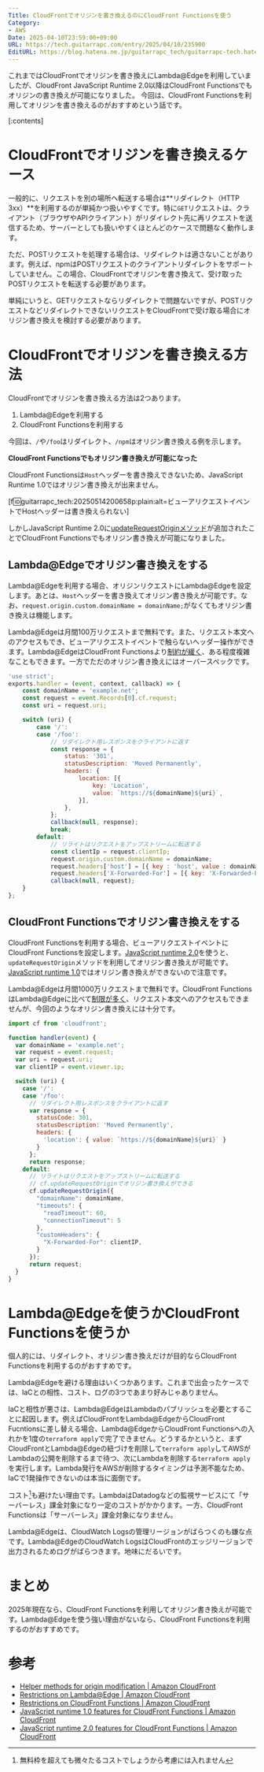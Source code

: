 ```yaml
---
Title: CloudFrontでオリジンを書き換えるのにCloudFront Functionsを使う
Category:
- AWS
Date: 2025-04-10T23:59:00+09:00
URL: https://tech.guitarrapc.com/entry/2025/04/10/235900
EditURL: https://blog.hatena.ne.jp/guitarrapc_tech/guitarrapc-tech.hatenablog.com/atom/entry/6802418398419716657
---
```


これまではCloudFrontでオリジンを書き換えにLambda@Edgeを利用していましたが、CloudFront JavaScript Runtime 2.0以降はCloudFront Functionsでもオリジンの書き換えが可能になりました。
今回は、CloudFront Functionsを利用してオリジンを書き換えるのがおすすめという話です。

[:contents]

# CloudFrontでオリジンを書き換えるケース

一般的に、リクエストを別の場所へ転送する場合は**リダイレクト（HTTP 3xx）**を利用するのが単純かつ扱いやすくです。特に`GET`リクエストは、クライアント（ブラウザやAPIクライアント）がリダイレクト先に再リクエストを送信するため、サーバーとしても扱いやすくほとんどのケースで問題なく動作します。

ただ、POSTリクエストを処理する場合は、リダイレクトは適さないことがあります。例えば、npmはPOSTリクエストのクライアントリダイレクトをサポートしていません。この場合、CloudFrontでオリジンを書き換えて、受け取ったPOSTリクエストを転送する必要があります。

単純にいうと、GETリクエストならリダイレクトで問題ないですが、POSTリクエストなどリダイレクトできないリクエストをCloudFrontで受け取る場合にオリジン書き換えを検討する必要があります。

# CloudFrontでオリジンを書き換える方法

CloudFrontでオリジンを書き換える方法は2つあります。

1. Lambda@Edgeを利用する
2. CloudFront Functionsを利用する

今回は、`/`や`/foo`はリダイレクト、`/npm`はオリジン書き換える例を示します。

**CloudFront Functionsでもオリジン書き換えが可能になった**

CloudFront Functionsは`Host`ヘッダーを書き換えできないため、JavaScript Runtime 1.0ではオリジン書き換えが出来ません。

[f:id:guitarrapc_tech:20250514200658p:plain:alt=ビューアリクエストイベントでHostヘッダーは書き換えられない]

しかしJavaScript Runtime 2.0に[updateRequestOriginメソッド](https://docs.aws.amazon.com/AmazonCloudFront/latest/DeveloperGuide/helper-functions-origin-modification.html#update-request-origin-helper-function)が追加されたことでCloudFront Functionsでもオリジン書き換えが可能になりました。

## Lambda@Edgeでオリジン書き換えをする

Lambda@Edgeを利用する場合、オリジンリクエストにLambda@Edgeを設定します。あとは、`Host`ヘッダーを書き換えてオリジン書き換えが可能です。なお、`request.origin.custom.domainName = domainName;`がなくてもオリジン書き換えは機能します。

Lambda@Edgeは月間100万リクエストまで無料です。また、リクエスト本文へのアクセスもでき、ビューアリクエストイベントで触らないヘッダー操作ができます。Lambda@EdgeはCloudFront Functionsより[制約が緩く](https://docs.aws.amazon.com/AmazonCloudFront/latest/DeveloperGuide/lambda-at-edge-function-restrictions.html)、ある程度複雑なこともできます。一方でただのオリジン書き換えにはオーバースペックです。

```js
'use strict';
exports.handler = (event, context, callback) => {
    const domainName = 'example.net';
    const request = event.Records[0].cf.request;
    const uri = request.uri;

    switch (uri) {
        case '/':
        case '/foo':
            // リダイレクト用レスポンスをクライアントに返す
            const response = {
                status: '301',
                statusDescription: 'Moved Permanently',
                headers: {
                    location: [{
                        key: 'Location',
                        value: `https://${domainName}${uri}`,
                    }],
                },
            };
            callback(null, response);
            break;
        default:
            // リライトはリクエストをアップストリームに転送する
            const clientIp = request.clientIp;
            request.origin.custom.domainName = domainName;
            request.headers['host'] = [{ key : 'host', value : domainName}];
            request.headers['X-Forwarded-For'] = [{ key: 'X-Forwarded-For', value: clientIp }];
            callback(null, request);
    }
};
```

## CloudFront Functionsでオリジン書き換えをする

CloudFront Functionsを利用する場合、ビューアリクエストイベントにCloudFront Functionsを設定します。[JavaScript runtime 2.0](https://docs.aws.amazon.com/AmazonCloudFront/latest/DeveloperGuide/functions-javascript-runtime-20.html)を使うと、`updateRequestOrigin`メソッドを利用してオリジン書き換えが可能です。[JavaScript runtime 1.0](https://docs.aws.amazon.com/AmazonCloudFront/latest/DeveloperGuide/functions-javascript-runtime-10.html)ではオリジン書き換えができないので注意です。

Lambda@Edgeは月間1000万リクエストまで無料です。CloudFront FunctionsはLambda@Edgeに比べて[制限が多く](https://docs.aws.amazon.com/AmazonCloudFront/latest/DeveloperGuide/cloudfront-function-restrictions.html)、リクエスト本文へのアクセスもできませんが、今回のようなオリジン書き換えには十分です。

```js
import cf from 'cloudfront';

function handler(event) {
  var domainName = 'example.net';
  var request = event.request;
  var uri = request.uri;
  var clientIP = event.viewer.ip;

  switch (uri) {
    case '/':
    case '/foo':
      // リダイレクト用レスポンスをクライアントに返す
      var response = {
        statusCode: 301,
        statusDescription: 'Moved Permanently',
        headers: {
          'location': { value: `https://${domainName}${uri}` }
        }
      };
      return response;
    default:
      // リライトはリクエストをアップストリームに転送する
      // cf.updateRequestOriginでオリジン書き換えができる
      cf.updateRequestOrigin({
        "domainName": domainName,
        "timeouts": {
          "readTimeout": 60,
          "connectionTimeout": 5
        },
        "customHeaders": {
          "X-Forwarded-For": clientIP,
        }
      });
      return request;
  }
}
```

# Lambda@Edgeを使うかCloudFront Functionsを使うか

個人的には、リダイレクト、オリジン書き換えだけが目的ならCloudFront Functionsを利用するのがおすすめです。

Lambda@Edgeを避ける理由はいくつかあります。これまで出会ったケースでは、IaCとの相性、コスト、ログの3つであまり好みじゃありません。

IaCと相性が悪さは、Lambda@EdgeはLambdaのパブリッシュを必要とすることに起因します。例えばCloudFrontをLambda@EdgeからCloudFront Fucntionsに差し替える場合、Lambda@EdgeからCloudFront Functionsへの入れかを1度の`terraform apply`で完了できません。どうするかというと、まずCloudFrontとLambda@Edgeの紐づけを削除して`terraform apply`してAWSがLambdaの公開を削除するまで待つ、次にLambdaを削除する`terraform apply`を実行します。Lambda発行をAWSが削除するタイミングは予測不能なため、IaCで1発操作できないのは本当に面倒です。

コスト[^1]も避けたい理由です。LambdaはDatadogなどの監視サービスにて「サーバーレス」課金対象になり一定のコストがかかります。一方、CloudFront Functionsは「サーバーレス」課金対象になりません。

Lambda@Edgeは、CloudWatch Logsの管理リージョンがばらつくのも嫌な点です。Lambda@EdgeのCloudWatch LogsはCloudFrontのエッジリージョンで出力されるためログがばらつきます。地味にだるいです。

# まとめ

2025年現在なら、CloudFront Functionsを利用してオリジン書き換えが可能です。Lambda@Edgeを使う強い理由がないなら、CloudFront Functionsを利用するのがおすすめです。

# 参考

* [Helper methods for origin modification | Amazon CloudFront](https://docs.aws.amazon.com/AmazonCloudFront/latest/DeveloperGuide/helper-functions-origin-modification.html#update-request-origin-helper-function)
* [Restrictions on Lambda@Edge | Amazon CloudFront](https://docs.aws.amazon.com/AmazonCloudFront/latest/DeveloperGuide/lambda-at-edge-function-restrictions.html)
* [Restrictions on CloudFront Functions | Amazon CloudFront](https://docs.aws.amazon.com/AmazonCloudFront/latest/DeveloperGuide/cloudfront-function-restrictions.html)
* [JavaScript runtime 1.0 features for CloudFront Functions | Amazon CloudFront](https://docs.aws.amazon.com/AmazonCloudFront/latest/DeveloperGuide/functions-javascript-runtime-10.html)
* [JavaScript runtime 2.0 features for CloudFront Functions | Amazon CloudFront](https://docs.aws.amazon.com/AmazonCloudFront/latest/DeveloperGuide/functions-javascript-runtime-20.html)

[^1]: 無料枠を超えても微々たるコストでしょうから考慮には入れません
